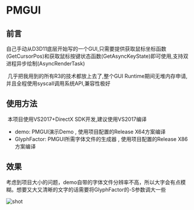 # PMGUI

## 前言

​	自己手动从D3D11底层开始写的一个GUI,只需要提供获取鼠标坐标函数(GetCursorPos)和获取鼠标按键状态函数(GetAsyncKeyState)即可使用,支持双进程异步绘制(AsyncRenderTask)

​	几乎把我用到的所有R3的技术都放上去了,整个GUI Runtime期间无堆内存申请,并且全程使用syscall调用系统API,兼容性极好

## 使用方法

​	本项目使用VS2017+DirectX SDK开发,建议使用VS2017编译

- demo: PMGUI演示Demo , 使用项目配置的Release X64方案编译
- GlyphFactor: PMGUI所需字体文件的生成器 , 使用项目配置的Release X86方案编译 

## 效果

考虑到项目大小的问题，demo自带的字体文件分辨率不高，所以大字会有点模糊。想要又大又清晰的文字的话需要将GlyphFactor的-S参数调大一些

![shot](./shot.png)

